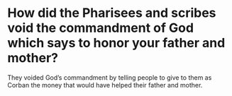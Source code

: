 # How did the Pharisees and scribes void the commandment of God which says to honor your father and mother?

They voided God’s commandment by telling people to give to them as Corban the money that would have helped their father and mother.
